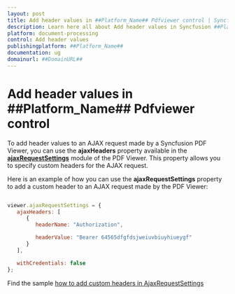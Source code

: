 ```yaml
---
layout: post
title: Add header values in ##Platform_Name## Pdfviewer control | Syncfusion
description: Learn here all about Add header values in Syncfusion ##Platform_Name## Pdfviewer control of Syncfusion Essential JS 2 and more.
platform: document-processing
control: Add header values
publishingplatform: ##Platform_Name##
documentation: ug
domainurl: ##DomainURL##
---
```


# Add header values in ##Platform_Name## Pdfviewer control

To add header values to an AJAX request made by a Syncfusion PDF Viewer, you can use the **ajaxHeaders** property available in the [**ajaxRequestSettings**](https://ej2.syncfusion.com/documentation/api/pdfviewer/#ajaxrequestsettings) module of the PDF Viewer. This property allows you to specify custom headers for the AJAX request.

Here is an example of how you can use the **ajaxRequestSettings** property to add a custom header to an AJAX request made by the PDF Viewer:

```javascript

viewer.ajaxRequestSettings = {
   ajaxHeaders: [
      {
         headerName: "Authorization",

         headerValue: "Bearer 64565dfgfdsjweiuvbiuyhiueygf"
      }
   ],

   withCredentials: false
};

```

Find the sample [how to add custom headers in AjaxRequestSettings](https://stackblitz.com/edit/o4ywqi-zdmxuo?file=index.js)